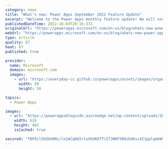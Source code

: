 ```yaml
---
category: news
title: "What’s new: Power Apps September 2022 Feature Update"
excerpt: "Welcome to the Power Apps monthly feature update! We will use this blog to share a summary of product, community, and learning updates from throughout the month so you can access it in one easy place. A variety of new and highly anticipated features are now available which we are very excited to share."
publishedDateTime: 2022-10-03T20:16:37Z
originalUrl: "https://powerapps.microsoft.com/en-us/blog/whats-new-power-apps-september-2022-feature-update/"
webUrl: "https://powerapps.microsoft.com/en-us/blog/whats-new-power-apps-september-2022-feature-update/"
type: article
quality: 87
heat: 87
published: true

provider:
  name: Microsoft
  domain: microsoft.com
  images:
    - url: "https://everyday-cc.github.io/powerapps/assets/images/organizations/microsoft.com-50x50.jpg"
      width: 50
      height: 50

topics:
  - Power Apps

images:
  - url: "https://powerappsblogscdn.azureedge.net/wp-content/uploads/2022/10/SharePointImage.png"
    width: 624
    height: 402
    isCached: true

secured: "fBF8ilSH3Xm9Nc/lo1ACqHdI+luX6dKOfTcITJW8FS08iD4Ksi4I1pplqmkWSn2QKYxK9h3Q8T0g5dw7rG5LbUIbi0alDz30LlPcbI2AykfzlrhWE3o1KpzywC8tA7dAEuj+6Pue6KuoPt5rz0mn1LjK653GS+haIsYgfcWADWGPIpwS9lGAc/S8RGAAzC4Xv+CIQI6QngcK0BCQyJH136ZM+aJ4D2YyefdnTsWw0orjj8HiyWBvHIIsO2hDr+W9gwQZaRkErkT4PLh0WqG4jHgHDfX1xS7OENFQGCazu2inAiAyxf8m3okvHvsl8nNL91/3SlTnhF0GR5FjPNSR7+uVIgaRwpgD5p2T90qgCU8=;waqfDb1kT53G5xQsHfEtNQ=="
---
```


